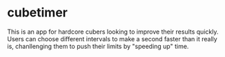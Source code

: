 # cubetimer
This is an app for hardcore cubers looking to improve their results quickly. Users can choose different intervals to make a 
second faster than it really is, chanllenging them to push their limits by "speeding up" time. 

